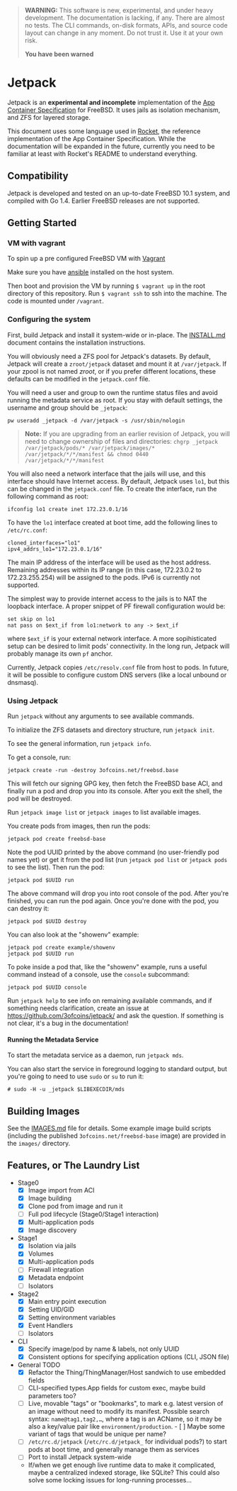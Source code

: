 > **WARNING:** This software is new, experimental, and under heavy
> development. The documentation is lacking, if any. There are almost
> no tests. The CLI commands, on-disk formats, APIs, and source code
> layout can change in any moment. Do not trust it. Use it at your own
> risk.
>
> **You have been warned**

Jetpack
=======

Jetpack is an **experimental and incomplete** implementation of the
[App Container Specification](https://github.com/appc/spec) for
FreeBSD. It uses jails as isolation mechanism, and ZFS for layered
storage.

This document uses some language used in
[Rocket](https://github.com/coreos/rocket), the reference
implementation of the App Container Specification. While the
documentation will be expanded in the future, currently you need to be
familiar at least with Rocket's README to understand everything.

Compatibility
-------------

Jetpack is developed and tested on an up-to-date FreeBSD 10.1 system,
and compiled with Go 1.4. Earlier FreeBSD releases are not supported.

Getting Started
---------------
### VM with vagrant
To spin up a pre configured FreeBSD VM with [Vagrant](https://www.vagrantup.com)

Make sure you have [ansible](http://docs.ansible.com/intro_installation.html#getting-ansible) installed on the host system.

Then boot and provision the VM by running `$ vagrant up` in the root directory of this repository.
Run `$ vagrant ssh` to ssh into the machine. 
The code is mounted under `/vagrant`.

### Configuring the system

First, build Jetpack and install it system-wide or in-place. The
[INSTALL.md](INSTALL.md) document contains the installation
instructions.

You will obviously need a ZFS pool for Jetpack's datasets. By default,
Jetpack will create a `zroot/jetpack` dataset and mount it at
`/var/jetpack`. If your zpool is not named _zroot_, or if you prefer
different locations, these defaults can be modified in the
`jetpack.conf` file.

You will need a user and group to own the runtime status files and
avoid running the metadata service as root. If you stay with default
settings, the username and group should be `_jetpack`:

    pw useradd _jetpack -d /var/jetpack -s /usr/sbin/nologin

> **Note:** If you are upgrading from an earlier revision of Jetpack,
> you will need to change ownership of files and directories:
> `chgrp _jetpack /var/jetpack/pods/* /var/jetpack/images/*
> /var/jetpack/*/*/manifest && chmod 0440 /var/jetpack/*/*/manifest`

You will also need a network interface that the jails will use, and
this interface should have Internet access. By default, Jetpack uses
`lo1`, but this can be changed in the `jetpack.conf` file. To create
the interface, run the following command as root:

    ifconfig lo1 create inet 172.23.0.1/16

To have the `lo1` interface created at boot time, add the following
lines to `/etc/rc.conf`:

    cloned_interfaces="lo1"
    ipv4_addrs_lo1="172.23.0.1/16"

The main IP address of the interface will be used as the host
address. Remaining addresses within its IP range (in this case,
172.23.0.2 to 172.23.255.254) will be assigned to the pods. IPv6
is currently not supported.

The simplest way to provide internet access to the jails is to NAT the
loopback interface. A proper snippet of PF firewall configuration
would be:

    set skip on lo1
    nat pass on $ext_if from lo1:network to any -> $ext_if

where `$ext_if` is your external network interface. A more
sopihisticated setup can be desired to limit pods'
connectivity. In the long run, Jetpack will probably manage its own
`pf` anchor.

Currently, Jetpack copies `/etc/resolv.conf` file from host to
pods. In future, it will be possible to configure custom DNS
servers (like a local unbound or dnsmasq).

### Using Jetpack

Run `jetpack` without any arguments to see available commands.

To initialize the ZFS datasets and directory structure, run `jetpack
init`.

To see the general information, run `jetpack info`.

To get a console, run:

    jetpack create -run -destroy 3ofcoins.net/freebsd.base

This will fetch our signing GPG key, then fetch the FreeBSD base ACI,
and finally run a pod and drop you into its console. After you exit
the shell, the pod will be destroyed.

Run `jetpack image list` or `jetpack images` to list available images.

You create pods from images, then run the pods:

    jetpack pod create freebsd-base

Note the pod UUID printed by the above command (no user-friendly pod
names yet) or get it from the pod list (run `jetpack pod list` or
`jetpack pods` to see the list). Then run the pod:

    jetpack pod $UUID run

The above command will drop you into root console of the pod. After
you're finished, you can run the pod again. Once you're done with the
pod, you can destroy it:

    jetpack pod $UUID destroy

You can also look at the "showenv" example:

    jetpack pod create example/showenv
    jetpack pod $UUID run

To poke inside a pod that, like the "showenv" example, runs a useful
command instead of a console, use the `console` subcommand:

    jetpack pod $UUID console

Run `jetpack help` to see info on remaining available commands, and if
something needs clarification, create an issue at
https://github.com/3ofcoins/jetpack/ and ask the question. If
something is not clear, it's a bug in the documentation!

#### Running the Metadata Service

To start the metadata service as a daemon, run `jetpack mds`.

You can also start the service in foreground logging to standard
output, but you're going to need to use `sudo` or `su` to run it:

    # sudo -H -u _jetpack $LIBEXECDIR/mds

Building Images
---------------

See the [IMAGES.md](IMAGES.md) file for details.  Some example image
build scripts (including the published `3ofcoins.net/freebsd-base`
image) are provided in the `images/` directory.

Features, or The Laundry List
-----------------------------

 - Stage0
   - [x] Image import from ACI
   - [x] Image building
   - [x] Clone pod from image and run it
   - [ ] Full pod lifecycle (Stage0/Stage1 interaction)
   - [x] Multi-application pods
   - [x] Image discovery
 - Stage1
   - [x] Isolation via jails
   - [x] Volumes
   - [x] Multi-application pods
   - [ ] Firewall integration
   - [x] Metadata endpoint
   - [ ] Isolators
 - Stage2
   - [x] Main entry point execution
   - [x] Setting UID/GID
   - [x] Setting environment variables
   - [x] Event Handlers
   - [ ] Isolators
 - CLI
   - [X] Specify image/pod by name & labels, not only UUID
   - [x] Consistent options for specifying application options (CLI,
         JSON file)
 - General TODO
   - [x] Refactor the Thing/ThingManager/Host sandwich to use embedded
     fields
   - [ ] CLI-specified types.App fields for custom exec, maybe build
         parameters too?
   - [ ] Live, movable "tags" or "bookmarks", to mark e.g. latest
         version of an image without need to modify its
         manifest. Possible search syntax: `name@tag1,tag2,…`, where a
         tag is an ACName, so it may be also a key/value pair like
         `environment/production`.
         - [ ] Maybe some variant of tags that would be unique per
               name?
   - [ ] `/etc/rc.d/jetpack` (`/etc/rc.d/jetpack_` for individual
         pods?) to start pods at boot time, and generally
         manage them as services
   - [ ] Port to install Jetpack system-wide
   - If/when we get enough live runtime data to make it complicated,
     maybe a centralized indexed storage, like SQLite? This could also
     solve some locking issues for long-running processes…
